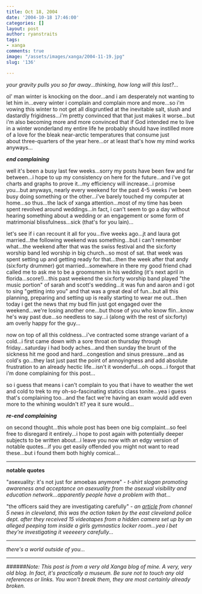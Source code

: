 ```yaml
---
title: Oct 18, 2004
date: '2004-10-18 17:46:00'
categories: []
layout: post
author: ryanstraits
tags:
- xanga
comments: true
image: "/assets/images/xanga/2004-11-19.jpg"
slug: '136'

---
```

<em>your gravity pulls you so far away...thinking, how long will this last?...</em>

<!-- break -->

ol' man winter is knocking on the door...and i am desperately not wanting to let him in...every winter i complain and complain more and more...so i'm vowing this winter to not get all disgruntled at the inevitable salt, slush and dastardly frigidness...i'm pretty convinced that that just makes it worse...but i'm also becoming more and more convinced that if God intended me to live in a winter wonderland my entire life he probably should have instilled more of a love for the bleak near-arctic temperatures that consume just about three-quarters of the year here...or at least that's how my mind works anyways...

<em>***end complaining***</em>

well it's been a busy last few weeks...sorry my posts have been few and far between...i hope to up my consistency on here for the future...and i've got charts and graphs to prove it...my efficiency will increase...i promise you...but anyways, nearly every weekend for the past 4-5 weeks i've been busy doing something or the other...i've barely touched my computer at home...so thus...the lack of xanga attention...most of my time has been spent revolved around weddings...in fact, i can't seem to go a day without hearing something about a wedding or an engagement or some form of matrimonial blissfulness...sick (that's for you lain)...

let's see if i can recount it all for you...five weeks ago...jt and laura got married...the following weekend was something...but i can't remember what...the weekend after that was the swiss festival and the six:forty worship band led worship in big church...so most of sat. that week was spent setting up and getting ready for that...then the week after that andy (six:forty drummer) got married...somewhere in there my good friend chad called me to ask me to be a groomsmen in his wedding (it's next april in florida...score!)...this past weekend the six:forty worship band played "the music portion" of sarah and scott's wedding...it was fun and aaron and i got to sing "getting into you" and that was a great deal of fun...but all this planning, preparing and setting up is really starting to wear me out...then today i get the news that my bud flin just got engaged over the weekend...we're losing another one...but those of you who know flin...know he's way past due...so needless to say...i (along with the rest of six:forty) am overly happy for the guy...

now on top of all this coldness...i've contracted some strange variant of a cold...i first came down with a sore throat on thursday through friday...saturday i had body aches...and then sunday the brunt of the sickness hit me good and hard...congestion and sinus pressure...and as cold's go...they last just past the point of annoyingness and add absolute frustration to an already hectic life...isn't it wonderful...oh oops...i forgot that i'm done complaining for this post...

so i guess that means i can't complain to you that i have to weather the wet and cold to trek to my oh-so-fascinating statics class tonite...yea i guess that's complaining too...and the fact we're having an exam would add even more to the whining wouldn't it? yea it sure would...

<em>***re-end complaining***</em>

on second thought...this whole post has been one big complaint...so feel free to disregard it entirely...i hope to post again with potentially deeper subjects to be written about...i leave you now with an edgy version of notable quotes...if you get easily offended you might not want to read these...but i found them both highly comical...

---

<strong>notable quotes</strong>

"asexuality: it's not just for amoebas anymore" -<em> t-shirt slogan promoting awareness and acceptance on asexuality from the asexual visibility and education network...apparently people have a problem with that...</em>

"the officers said they are investigating carefully" -<em> an </em><a href="http://story.news.yahoo.com/news?tmpl=story&amp;cid=387&amp;ncid=387&amp;e=13&amp;u=/ibsys/20041013/lo_wews/2410247" target="_blank"><em>article</em></a><em> from channel 5 news in cleveland, this was the action taken by the east cleveland police dept. after they received 15 videotapes from a hidden camera set up by an alleged peeping tom inside a girls gymnastics locker room...yea i bet they're investigating it veeeeery carefully...</em>

---

<em>there's a world outside of you...</em>

---

######*Note: This post is from a very old Xanga blog of mine. A very, very old blog. In fact, it's practically a museum. Be sure not to touch any old references or links. You won't break them, they are most certainly already broken.*